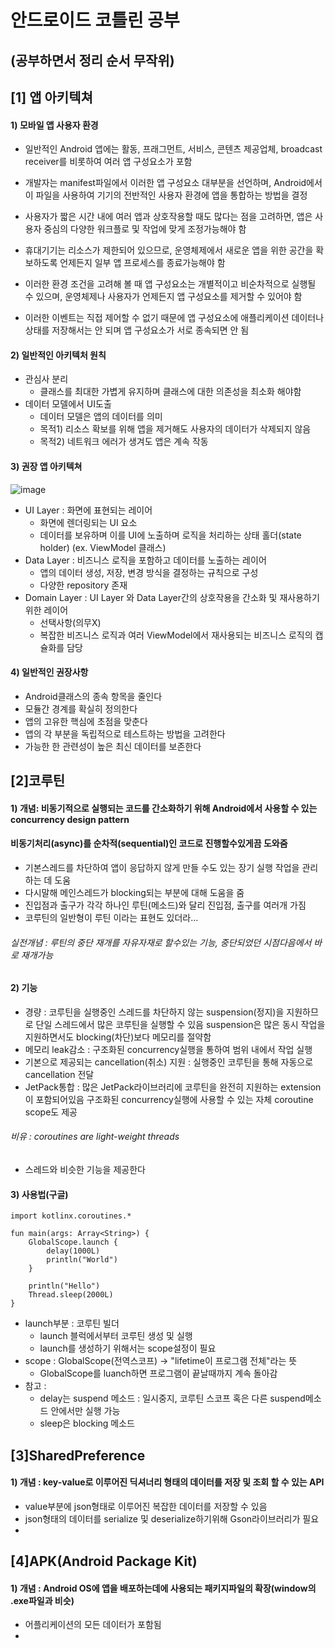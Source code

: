 안드로이드 코틀린 공부
======================
(공부하면서 정리 순서 무작위)
-----------------------------

## [1] 앱 아키텍쳐
#### 1) 모바일 앱 사용자 환경
- 일반적인 Android 앱에는 활동, 프래그먼트, 서비스, 콘텐츠 제공업체, broadcast receiver를 비롯하여 여러 앱 구성요소가 포함
- 개발자는 manifest파일에서 이러한 앱 구성요소 대부분을 선언하며, Android에서 이 파일을 사용하여 기기의 전반적인 사용자 환경에 앱을 통합하는 방법을 결정
- 사용자가 짧은 시간 내에 여러 앱과 상호작용할 때도 많다는 점을 고려하면, 앱은 사용자 중심의 다양한 워크플로 및 작업에 맞게 조정가능해야 함

- 휴대기기는 리소스가 제한되어 있으므로, 운영체제에서 새로운 앱을 위한 공간을 확보하도록 언제든지 일부 앱 프로세스를 종료가능해야 함

- 이러한 환경 조건을 고려해 볼 때 앱 구성요소는 개별적이고 비순차적으로 실행될 수 있으며, 운영체제나 사용자가 언제든지 앱 구성요소를 제거할 수 있어야 함
- 이러한 이벤트는 직접 제어할 수 없기 때문에 앱 구성요소에 애플리케이션 데이터나 상태를 저장해서는 안 되며 앱 구성요소가 서로 종속되면 안 됨

#### 2) 일반적인 아키텍처 원칙
- 관심사 분리 
  + 클래스를 최대한 가볍게 유지하며 클래스에 대한 의존성을 최소화 해야함
- 데이터 모델에서 UI도출
  + 데이터 모델은 앱의 데이터를 의미
  + 목적1) 리소스 확보를 위해 앱을 제거해도 사용자의 데이터가 삭제되지 않음
  + 목적2) 네트워크 에러가 생겨도 앱은 계속 작동

#### 3) 권장 앱 아키텍쳐
![image](https://user-images.githubusercontent.com/83804417/155471966-75136904-0793-480c-9f6f-5c25916404e7.png)
- UI Layer : 화면에 표현되는 레이어
  + 화면에 렌더링되는 UI 요소
  + 데이터를 보유하며 이를 UI에 노출하며 로직을 처리하는 상태 홀더(state holder) (ex. ViewModel 클래스)
- Data Layer : 비즈니스 로직을 포함하고 데이터를 노출하는 레이어
  + 앱의 데이터 생성, 저장, 변경 방식을 결정하는 규칙으로 구성
  + 다양한 repository 존재
- Domain Layer : UI Layer 와 Data Layer간의 상호작용을 간소화 및 재사용하기 위한 레이어
  + 선택사항(의무X)
  + 복잡한 비즈니스 로직과 여러 ViewModel에서 재사용되는 비즈니스 로직의 캡슐화를 담당

#### 4) 일반적인 권장사항
- Android클래스의 종속 항목을 줄인다
- 모듈간 경계를 확실히 정의한다
- 앱의 고유한 핵심에 초점을 맞춘다
- 앱의 각 부분을 독립적으로 테스트하는 방법을 고려한다
- 가능한 한 관련성이 높은 최신 데이터를 보존한다


## [2]코루틴

#### 1) 개념: 비동기적으로 실행되는 코드를 간소화하기 위해 Android에서 사용할 수 있는 concurrency design pattern
#### 비동기처리(async)를 순차적(sequential)인 코드로 진행할수있게끔 도와줌
- 기본스레드를 차단하여 앱이 응답하지 않게 만들 수도 있는 장기 실행 작업을 관리하는 데 도움
- 다시말해 메인스레드가 blocking되는 부분에 대해 도움을 줌
- 진입점과 출구가 각각 하나인 루틴(메소드)와 달리 진입점, 출구를 여러개 가짐
- 코루틴의 일반형이 루틴 이라는 표현도 있더라...
###### 실전개념 : 루틴의 중단 재개를 자유자재로 할수있는 기능, 중단되었던 시점다음에서 바로 재개가능

#### 2) 기능
- 경량 : 코루틴을 실행중인 스레드를 차단하지 않는 suspension(정지)을 지원하므로 단일 스레드에서 많은 코루틴을 실행할 수 있음
         suspension은 많은 동시 작업을 지원하면서도 blocking(차단)보다 메모리를 절약함
- 메모리 leak감소 : 구조화된 concurrency실행을 통하여 범위 내에서 작업 실행
- 기본으로 제공되는 cancellation(취소) 지원 : 실행중인 코루틴을 통해 자동으로 cancellation 전달
- JetPack통합 : 많은 JetPack라이브러리에 코루틴을 완전히 지원하는 extension이 포함되어있음
               구조화된 concurrency실행에 사용할 수 있는 자체 coroutine scope도 제공
###### 비유 : coroutines are light-weight threads
- 스레드와 비슷한 기능을 제공한다 
               
#### 3) 사용법(구글)

```
import kotlinx.coroutines.*

fun main(args: Array<String>) {
    GlobalScope.launch {
        delay(1000L)
        println("World")
    }

    println("Hello")
    Thread.sleep(2000L)
}
```
- launch부분 : 코루틴 빌더
  - launch 블럭에서부터 코루틴 생성 및 실행
  - launch를 생성하기 위해서는 scope설정이 필요
- scope : GlobalScope(전역스코프) -> "lifetime이 프로그램 전체"라는 뜻 
  - GlobalScope를 luanch하면 프로그램이 끝날때까지 계속 돌아감
- 참고 : 
  - delay는 suspend 메소드 : 일시중지, 코루틴 스코프 혹은 다른 suspend메소드 안에서만 실행 가능
  - sleep은 blocking 메소드


## [3]SharedPreference

#### 1) 개념 : key-value로 이루어진 딕셔너리 형태의 데이터를 저장 및 조회 할 수 있는 API
- value부분에 json형태로 이루어진 복잡한 데이터를 저장할 수 있음
- json형태의 데이터를 serialize 및 deserialize하기위해 Gson라이브러리가 필요 
- 

## [4]APK(Android Package Kit)

#### 1) 개념 : Android OS에 앱을 배포하는데에 사용되는 패키지파일의 확장(window의 .exe파일과 비슷)
- 어플리케이션의 모든 데이터가 포함됨
- 
